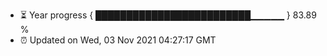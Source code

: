 - ⏳ Year progress { █████████████████████████▁▁▁▁▁ } 83.89 %
- ⏰ Updated on Wed, 03 Nov 2021 04:27:17 GMT

